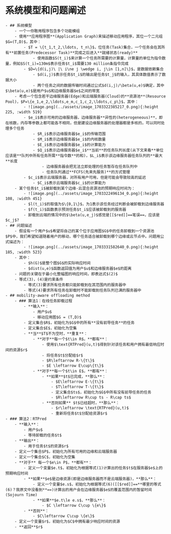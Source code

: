 # 系统模型和问题阐述
	- ## 系统模型
		- 一个一你敢用程序包含多个功能模组
		- 使用**应用程序图**(Application Graph)来描述移动应用程序，其位一个二元组$G=(T,D)$，其中：
			- $T = \{t_1,t_2,\ldots, t_n\}$，位任务(Task)集合，一个任务会在其所有**前置任务(Predecessor Task)**完成之后进入**就绪状态(ready)**
				- 使用函数$S(t_i)$来计算一个任务所需要的计算量，计算量的单位为指令数量，例如$S(t_i)=130m$表示任务$t_i$需要130 million条指令完成
			- $D=\{d(i,j)\ |\ i\ne j \wedge i, j\in [1,n]\}$，是数据依赖集合
				- $d(i,j)$表示任务$t_i$的输出是任务$t_j$的输入，其具体数值表示了数据大小
				- 两个任务之间的数据传输时间通过公式$d(i,j)/\beta(u,e)$确定，其中$\beta(u,e)$是用户$u$和边缘服务器$e$之间的带宽
		- 考虑一个包含若干边缘服务器(Edge)和云端服务器(Cloud)的**资源池**(Resource Pool)，$P=\{e_1,e_2,\ldots,e_m,c_1,c_2,\ldots,c_p\}$，其中：
			- ![image.png](../assets/image_1703322385217_0.png){:height 225, :width 519}
			- $e_i$表示可用的边缘服务器，边缘服务器**异性的(heterogeneous)**，即在核数，内存等参数上都可能各不相同，但是建设边缘服务器的处理器都是多核的，可以同时处理多个任务
				- $R_i$表示边缘服务器$e_i$的传输范围
				- $M_i$表示边缘服务器$e_i$的内核数量
				- $E_i$表示边缘服务器$e_i$的计算能力
				- $Q_i$表示边缘服务器$e_i$**当前**的任务队列长度(从下文来看**单位应该是**队列中所有任务所需**指令数**的和)，$L_i$表示该边缘服务器任务队列的**最大**长度
					- 边缘服务器会把无法立即处理的任务暂存在任务队列中
					- 任务队列通过**FCFS(先来先服务)**的方式管理
			- $c_i$表示云端服务器，对所有用户可用，但是可能会导致较高的延迟
				- $C_i$表示云端服务器$c_i$的计算能力
		- 某个任务$t_i$被卸载到某个边缘-云混合资源池的预期响应时间为：
			- ![image.png](../assets/image_1703322496134_0.png){:height 108, :width 451}
			- $l(t_i)$的取值为$\{0,1\}$，为1表示该任务经过判断会被卸载到边缘服务器
			- $f(t_i)$函数表示预测任务$t_i$应该被卸载到的服务器
			- 卸载到云端的情况中的$\beta(u,e_j)$感觉是[[$red]]==笔误==，应该是$c_j$?
	- ## 问题描述
		- 假设有一个用户$u$希望将自己的某个位于应用图$G$中的任务卸载到一个资源池$P$中，我们希望知道随着用户的移动，哪个任务适合被卸载到哪个边缘或云节点中。问题用公式描述为：
			- ![image.png](../assets/image_1703331582640_0.png){:height 185, :width 523}
		- 其中：
			- $h(G)$是整个图$G$的实际响应时间
			- $dist(u,e)$函数返回值为用户$u$和边缘服务器$e$的距离
		- 问题的关键在于最小化整幅图的响应时间，即表达式$(2)$
		- 等式(3)，(4)是约束条件
			- 等式(3)要求所有任务都只能卸载到在其范围内的服务器中
			- 等式(4)要求所有任务在卸载时不能卸载到任务队列已满的服务器中
	- ## mobility-aware offloading method
		- ### 算法1：在线任务卸载过程
			- **输入**：
				- 用户$u$
				- 移动应用图$G = (T,D)$
			- 定义集合$R$，初始化为$G$中的所有**没有前导任务**的任务
			- 定义集合$E$，初始化为空集
			- **当**$T$不为空时，**重复**：
				- **对于**每一个$t\in R$，**都有**：
					- 使用$\text{RTPred}(u,t)$得到针对该任务和用户拥有最低响应时间的资源$r$
					- 将任务$t$分配给$r$
					- $R\leftarrow R-\{t\}$
					- $E \leftarrow E\cup\{t\}$
				- **对于**每一个$t\in E$，**都有**：
					- **如果**$t$已完成，**那么**：
						- $E\leftarrow E-\{t\}$
						- $T\leftarrow T-\{t\}$
						- 定义集合$ts$，初始化为$G$中所有没有前导任务的任务
						- $R\leftarrow R\cup ts - R\cap ts$
					- **否则如果** $t$已经超时，**那么**：
						- $r\leftarrow \text{RTPred}(u,t)$
						- 重新将任务$t$分配给资源$r$
	- ### 算法2：RTPred
		- **输入**：
			- 用户$u$
			- 等待卸载的任务$t$
		- **输出**：
			- 用于任务$t$的资源$r$
		- 定义一个集合$P$，初始化为所有可用的边缘和云端服务器
		- 定义一个集合$C$，初始化为空集
		- **对于** 每一个$e\in P$，**都有**：
			- 定义一个变量$e.t$，初始化为根据等式(1)计算出的任务$t$在服务器$e$上的预期响应时间
			- **如果**$e$是边缘资源(即是边缘服务器而不是云端服务器)，**那么**：
				- 定义一个变量$e.s$，初始化为根据等式(6)([[$red]]==**哪里的等式(6)？我原文中没看到**==)计算出的用户会在边缘服务器$e$的覆盖范围内的暂留时间(Sojourn Time)
				- **如果**$e.t\le e.s$，**那么**：
					- $C \leftarrow C\cup \{e\}$
			- **否则**：
				- $C\leftarrow C\cup \{e\}$
		- 定义一个变量$r$，初始化为$C$中拥有最少响应时间的资源
		- **返回**$r$